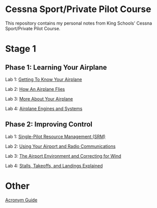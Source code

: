# Cessna Sport/Private Pilot Course

This repository contains my personal notes from King Schools' Cessna Sport/Private Pilot Course.

# Stage 1

## Phase 1: Learning Your Airplane

Lab 1: [Getting To Know Your Airplane](1-learning-your-airplane/1-getting-to-know-your-airplane.md)

Lab 2: [How An Airplane Flies](1-learning-your-airplane/2-how-an-airplane-flies.md)

Lab 3: [More About Your Airplane](1-learning-your-airplane/3-more-about-your-airplane.md)

Lab 4: [Airplane Engines and Systems](1.1-learning-your-airplane/4-airplane-engines-and-systems.md)

## Phase 2: Improving Control

Lab 1: [Single-Pilot Resource Management (SRM)](1.2-improving-control/1-srm.md)

Lab 2: [Using Your Airport and Radio Communications](1.2-improving-control/2-using-your-airport-and-radio.md)

Lab 3: [The Airport Environment and Correcting for Wind](1.2-improving-control/3-the-airport-environment-and-correcting-for-wind.md)

Lab 4: [Stalls, Takeoffs, and Landings Explained](1.2-improving-control/4-stalls-takeoffs-and-landings-explained.md)

# Other
[Acronym Guide](acronyms.md)
